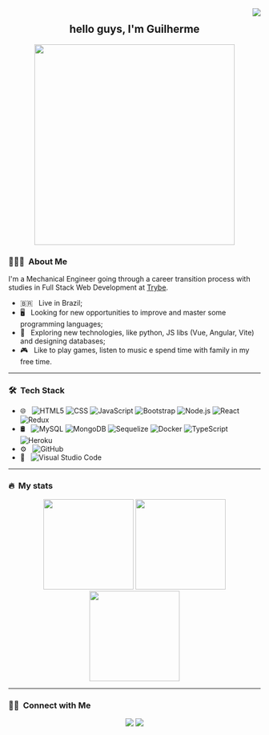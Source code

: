 <div id="badges" align="right">
  <img align="right" src="https://komarev.com/ghpvc/?username=guiroos&style=plastic&color=blueviolet"/>
</div>

<div id="header" align="center">
  <h2> hello guys, I'm Guilherme </h2>
  <img src="https://64.media.tumblr.com/e0b726934821432b7450deaee576e915/tumblr_mlrxrvQRio1r3apovo1_500.gifv" width="400"/>
</div>


<h3> 👨🏻‍💻 &nbsp;About Me </h3>

I'm a Mechanical Engineer going through a career transition process with studies in Full Stack Web Development at [Trybe](https://betrybe.com).

- 🇧🇷 &nbsp; Live in Brazil;
- 🖥️ &nbsp; Looking for new opportunities to improve and master some programming languages;
- 🤔 &nbsp; Exploring new technologies, like python, JS libs (Vue, Angular, Vite) and designing databases;
- 🎮 &nbsp; Like to play games, listen to music e spend time with family in my free time.

---

<h3> 🛠 &nbsp;Tech Stack</h3>

- 🌐 &nbsp;
  ![HTML5](https://img.shields.io/badge/-HTML5-333333?style=flat&logo=HTML5)
  ![CSS](https://img.shields.io/badge/-CSS-333333?style=flat&logo=CSS3&logoColor=1572B6)
  ![JavaScript](https://img.shields.io/badge/-JavaScript-333333?style=flat&logo=javascript)
  ![Bootstrap](https://img.shields.io/badge/-Bootstrap-333333?style=flat&logo=bootstrap&logoColor=563D7C)
  ![Node.js](https://img.shields.io/badge/-Node.js-333333?style=flat&logo=node.js)
  ![React](https://img.shields.io/badge/-React-333333?style=flat&logo=react)
  ![Redux](https://img.shields.io/badge/-Redux-333333?style=flat&logo=redux)  
- 🛢 &nbsp;
  ![MySQL](https://img.shields.io/badge/-MySQL-333333?style=flat&logo=mysql)
  ![MongoDB](https://img.shields.io/badge/-MongoDB-333333?style=flat&logo=mongodb)
  ![Sequelize](https://img.shields.io/badge/-Sequelize-333333?style=flat&logo=sequelize)
  ![Docker](https://img.shields.io/badge/-Docker-333333?style=flat&logo=Docker)
  ![TypeScript](https://img.shields.io/badge/-TypeScript-333333?style=flat&logo=typescript)
  ![Heroku](https://img.shields.io/badge/-Heroku-333333?style=flat&logo=heroku)
- ⚙️ &nbsp;
  ![GitHub](https://img.shields.io/badge/-GitHub-333333?style=flat&logo=github)
- 🔧 &nbsp;
  ![Visual Studio Code](https://img.shields.io/badge/-Visual%20Studio%20Code-333333?style=flat&logo=visual-studio-code&logoColor=007ACC)

---

<h3> 🔥 &nbsp;My stats </h3>

<div align="center" href="https://github.com/guiroos">
  <img height="180em" src="https://github-readme-stats.vercel.app/api?username=guiroos&show_icons=true&theme=nightowl" />
  <img height="180em" src="https://github-readme-streak-stats.herokuapp.com?user=guiroos&theme=nightowl&date_format=M%20j%5B%2C%20Y%5D" />
  <img height="180em" src="https://github-readme-stats.vercel.app/api/top-langs/?username=guiroos&layout=compact&theme=nightowl" />
</div>

---

<h3> 🤝🏻 &nbsp;Connect with Me </h3>

<div align="center">
  <a href="https://www.linkedin.com/in/guilhermeroos/"><img src="https://img.shields.io/badge/LinkedIn-blue?style=for-the-badge&logo=linkedin&logoColor=white"/></a>
  <a href="mailto:guilherme.roosr@gmail.com"><img src="https://img.shields.io/badge/Gmail-red?style=for-the-badge&logo=gmail&logoColor=white"/></a>
</div>

